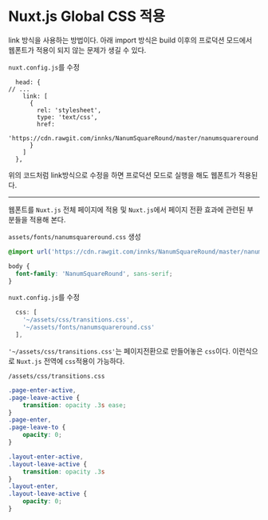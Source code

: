 # Nuxt.js Global CSS 적용

link 방식을 사용하는 방법이다. 아래 import 방식은 build 이후의 프로덕션 모드에서 웹폰트가 적용이 되지 않는 문제가 생길 수 있다.

`nuxt.config.js`를 수정

```
  head: {
// ...
    link: [
      {
        rel: 'stylesheet',
        type: 'text/css',
        href:
          'https://cdn.rawgit.com/innks/NanumSquareRound/master/nanumsquareround.min.css'
      }
    ]
  },
```

위의 코드처럼 link방식으로 수정을 하면 프로덕션 모드로 실행을 해도 웹폰트가 적용된다.

---

웹폰트를 `Nuxt.js` 전체 페이지에 적용 및 `Nuxt.js`에서 페이지 전환 효과에 관련된 부분들을 적용해 본다.

`assets/fonts/nanumsquareround.css` 생성

```css
@import url('https://cdn.rawgit.com/innks/NanumSquareRound/master/nanumsquareround.min.css');

body {
  font-family: 'NanumSquareRound', sans-serif;
}
```

`nuxt.config.js`를 수정
```javascript
  css: [
    '~/assets/css/transitions.css',
    '~/assets/fonts/nanumsquareround.css'
  ],
```

`'~/assets/css/transitions.css'`는 페이지전환으로 만들어놓은 `css`이다. 이런식으로 `Nuxt.js` 전역에 `css`적용이 가능하다.

`/assets/css/transitions.css`

```css
.page-enter-active,
.page-leave-active {
    transition: opacity .3s ease;
}
.page-enter,
.page-leave-to {
    opacity: 0;
}

.layout-enter-active,
.layout-leave-active {
    transition: opacity .3s
}
.layout-enter,
.layout-leave-active {
    opacity: 0;
}
```